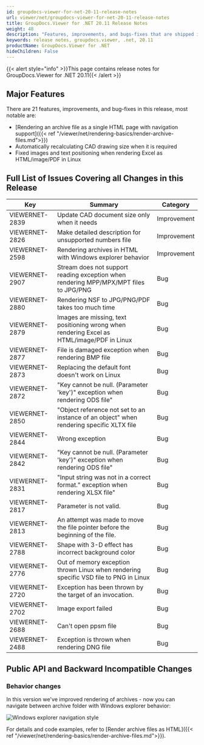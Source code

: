 ```yaml
---
id: groupdocs-viewer-for-net-20-11-release-notes
url: viewer/net/groupdocs-viewer-for-net-20-11-release-notes
title: GroupDocs.Viewer for .NET 20.11 Release Notes
weight: 48
description: "Features, improvements, and bugs-fixes that are shipped in GroupDocs.Viewer for .NET 20.11"
keywords: release notes, groupdocs.viewer, .net, 20.11
productName: GroupDocs.Viewer for .NET
hideChildren: False
---
```

{{< alert style="info" >}}This page contains release notes for GroupDocs.Viewer for .NET 20.11{{< /alert >}}

## Major Features  

There are 21 features, improvements, and bug-fixes in this release, most notable are:

* [Rendering an archive file as a single HTML page with navigation support]({{< ref "/viewer/net/rendering-basics/render-archive-files.md">}})
* Automatically recalculating CAD drawing size when it is required
* Fixed images and text positioning when rendering Excel as HTML/image/PDF in Linux

## Full List of Issues Covering all Changes in this Release

| Key | Summary | Category |
| --- | --- | --- |
|VIEWERNET-2839|Update CAD document size only when it needs|Improvement|
|VIEWERNET-2826|Make detailed description for unsupported numbers file|Improvement|
|VIEWERNET-2598|Rendering archives in HTML with Windows explorer behavior|Improvement|
|VIEWERNET-2907|Stream does not support reading exception when rendering MPP/MPX/MPT files to JPG/PNG|Bug|
|VIEWERNET-2880|Rendering NSF to JPG/PNG/PDF takes too much time|Bug|
|VIEWERNET-2879|Images are missing, text positioning wrong when rendering Excel as HTML/image/PDF in Linux|Bug|
|VIEWERNET-2877|File is damaged exception when rendering BMP file|Bug|
|VIEWERNET-2873|Replacing the default font doesn't work on Linux|Bug|
|VIEWERNET-2872|"Key cannot be null. (Parameter 'key')" exception when rendering ODS file"|Bug|
|VIEWERNET-2850|"Object reference not set to an instance of an object" when rendering specific XLTX file|Bug|
|VIEWERNET-2844|Wrong exception|Bug|
|VIEWERNET-2842|"Key cannot be null. (Parameter 'key')" exception when rendering ODS file"|Bug|
|VIEWERNET-2831|"Input string was not in a correct format." exception when rendering XLSX file"|Bug|
|VIEWERNET-2817|Parameter is not valid.|Bug|
|VIEWERNET-2813|An attempt was made to move the file pointer before the beginning of the file.|Bug|
|VIEWERNET-2788|Shape with 3-D effect has incorrect background color|Bug|
|VIEWERNET-2776|Out of memory exception thrown Linux when rendering specific VSD file to PNG in Linux|Bug|
|VIEWERNET-2720|Exception has been thrown by the target of an invocation.|Bug|
|VIEWERNET-2702|Image export failed|Bug|
|VIEWERNET-2688|Can't open ppsm file|Bug|
|VIEWERNET-2488|Exception is thrown when rendering DNG file|Bug|

## Public API and Backward Incompatible Changes

### Behavior changes

In this version we've improved rendering of archives - now you can navigate between archive folder with Windows explorer behavior:

![Windows explorer navigation style](/viewer/net/images/navigation-in-archive-files/navigation.gif)

For details and code examples, refer to [Render archive files as HTML]({{< ref "/viewer/net/rendering-basics/render-archive-files.md">}}).
